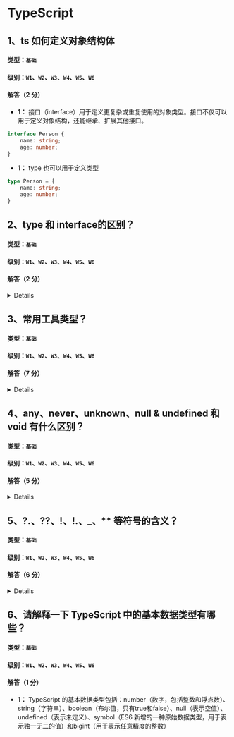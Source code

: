 # TypeScript

## 1、ts 如何定义对象结构体

#### 类型：`基础`

#### 级别：`W1`、`W2`、`W3`、`W4`、`W5`、`W6`

#### 解答（2 分）

- **1：** 接口（interface）用于定义更复杂或重复使用的对象类型。接口不仅可以用于定义对象结构，还能继承、扩展其他接口。

```typescript
interface Person {
    name: string;
    age: number;
}
```

- **1：** type 也可以用于定义类型

```typescript
type Person = {
    name: string;
    age: number;
}
```

## 2、type 和 interface的区别？

#### 类型：`基础`

#### 级别：`W1`、`W2`、`W3`、`W4`、`W5`、`W6`

#### 解答（2 分）

<details>

- **1：** interface 可以重复声明，type 不行
- **1：** 继承方式不一样，type 使用交叉类型方式，interface使用extends实现，在对象扩展的情况下，使用接口继承要比交叉类型的性能更好
- 建议使用interface来描述对象对外暴露的借口，使用type将一组类型重命名（或对类型进行复杂编程）。

</details>

## 3、常用工具类型？

#### 类型：`基础`

#### 级别：`W1`、`W2`、`W3`、`W4`、`W5`、`W6`

#### 解答（7 分）

<details>

- **1：** Partial：满足部分属性(一个都没满足也可)即可
- **1：** Required：所有属性都需要
- **1：** Readonly: 包装后的所有属性只读
- **1：** Pick: 选取部分属性
- **1：** Omit: 去除部分属性
- **1：** Extract: 交集
- **1：** Exclude: 差集

</details>

## 4、any、never、unknown、null & undefined 和 void 有什么区别？

#### 类型：`基础`

#### 级别：`W1`、`W2`、`W3`、`W4`、`W5`、`W6`

#### 解答（5 分）

<details>

- **1：** any: 动态的变量类型（失去了类型检查的作用）
- **1：** never: 永不存在的值的类型。例如：never 类型是那些总是会抛出异常或根本就不会有返回值的函数表达式或箭头函数表达式的返回值类型
- **1：** unknown: 任何类型的值都可以赋给 unknown 类型，但是 unknown 类型的值只能赋给 unknown 本身和 any 类型
- **1：** null & undefined: 默认情况下 null 和 undefined 是所有类型的子类型。 就是说你可以把 null 和 undefined 赋值给 number 类型的变量。当你指定了 --strictNullChecks 标记，null 和 undefined 只能赋值给 void 和它们各自
- **1：** void: 没有任何类型。例如：一个函数如果没有返回值，那么返回值可以定义为void

</details>

## 5、?.、??、!、!.、_、** 等符号的含义？

#### 类型：`基础`

#### 级别：`W1`、`W2`、`W3`、`W4`、`W5`、`W6`

#### 解答（6 分）

<details>

- **1：** ?. 可选链 遇到 null 和 undefined 可以立即停止表达式的运行
- **1：** ?? 空值合并运算符 当左侧操作数为 null 或 undefined 时，其返回右侧的操作数，否则返回左侧的操作数
- **1：** ! 非空断言运算符 x! 将从 x 值域中排除 null 和 undefined
- **1：** !. 在变量名后添加，可以断言排除undefined和null类型
- **1：** _数字分割符 分隔符不会改变数值字面量的值，使人更容易读懂数字 .e.g 1_101_324
- **1：** ** 求幂

</details>

## 6、请解释一下 TypeScript 中的基本数据类型有哪些？

#### 类型：`基础`

#### 级别：`W1`、`W2`、`W3`、`W4`、`W5`、`W6`

#### 解答（1 分）

- **1：**
  TypeScript 的基本数据类型包括：number（数字，包括整数和浮点数）、string（字符串）、boolean（布尔值，只有true和false）、null（表示空值）、undefined（表示未定义）、symbol（ES6 新增的一种原始数据类型，用于表示独一无二的值）和bigint（用于表示任意精度的整数）

